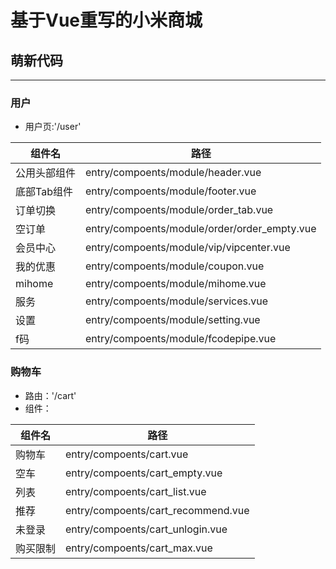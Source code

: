 # 基于Vue重写的小米商城

## 萌新代码

----

### 用户

* 用户页:'/user'

|组件名|路径|
|-|-|
|公用头部组件|entry/compoents/module/header.vue|
|底部Tab组件|entry/compoents/module/footer.vue|
|订单切换|entry/compoents/module/order_tab.vue|
|空订单|entry/compoents/module/order/order_empty.vue|
|会员中心|entry/compoents/module/vip/vipcenter.vue|
|我的优惠|entry/compoents/module/coupon.vue|
|mihome|entry/compoents/module/mihome.vue|
|服务|entry/compoents/module/services.vue|
|设置|entry/compoents/module/setting.vue|
|f码|entry/compoents/module/fcodepipe.vue|

### 购物车

* 路由：'/cart'
* 组件：

|组件名|路径|
|-|-|
|购物车|entry/compoents/cart.vue|
|空车|entry/compoents/cart_empty.vue|
|列表|entry/compoents/cart_list.vue|
|推荐|entry/compoents/cart_recommend.vue|
|未登录|entry/compoents/cart_unlogin.vue|
|购买限制|entry/compoents/cart_max.vue|

